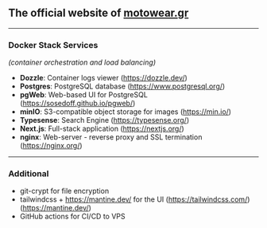 ## The official website of [motowear.gr](https://motowear.gr)

---

### Docker Stack Services

_(container orchestration and load balancing)_

- **Dozzle**: Container logs viewer (https://dozzle.dev/)
- **Postgres**: PostgreSQL database (https://www.postgresql.org/)
- **pgWeb**: Web-based UI for PostgreSQL (https://sosedoff.github.io/pgweb/)
- **minIO**: S3-compatible object storage for images (https://min.io/)
- **Typesense**: Search Engine (https://typesense.org/)
- **Next.js**: Full-stack application (https://nextjs.org/)
- **nginx**: Web-server - reverse proxy and SSL termination (https://nginx.org/)

---

### Additional

- git-crypt for file encryption
- tailwindcss + https://mantine.dev/ for the UI (https://tailwindcss.com/) (https://mantine.dev/)
- GitHub actions for CI/CD to VPS
